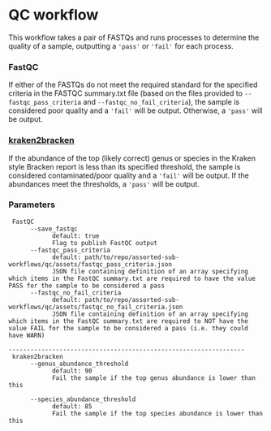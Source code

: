 # QC workflow

This workflow takes a pair of FASTQs and runs processes to determine the quality of a sample, outputting a `'pass'` or `'fail'` for each process.

### FastQC
If either of the FASTQs do not meet the required standard for the specified criteria in the FASTQC summary.txt file (based on the files provided to `--fastqc_pass_criteria` and `--fastqc_no_fail_criteria`), the sample is considered poor quality and a `'fail'` will be output. Otherwise, a `'pass'` will be output.

### [kraken2bracken](../kraken2bracken/README.md)
If the abundance of the top (likely correct) genus or species in the Kraken style Bracken report is less than its specified threshold, the sample is considered contaminated/poor quality and a `'fail'` will be output. If the abundances meet the thresholds, a `'pass'` will be output.

### Parameters
```
 FastQC
      --save_fastqc
            default: true
            Flag to publish FastQC output
      --fastqc_pass_criteria
            default: path/to/repo/assorted-sub-workflows/qc/assets/fastqc_pass_criteria.json
            JSON file containing definition of an array specifying which items in the FastQC summary.txt are required to have the value PASS for the sample to be considered a pass
      --fastqc_no_fail_criteria
            default: path/to/repo/assorted-sub-workflows/qc/assets/fastqc_no_fail_criteria.json
            JSON file containing definition of an array specifying which items in the FastQC summary.txt are required to NOT have the value FAIL for the sample to be considered a pass (i.e. they could have WARN)

-----------------------------------------------------------------
 kraken2bracken
      --genus_abundance_threshold
            default: 90
            Fail the sample if the top genus abundance is lower than this

      --species_abundance_threshold
            default: 85
            Fail the sample if the top species abundance is lower than this
```